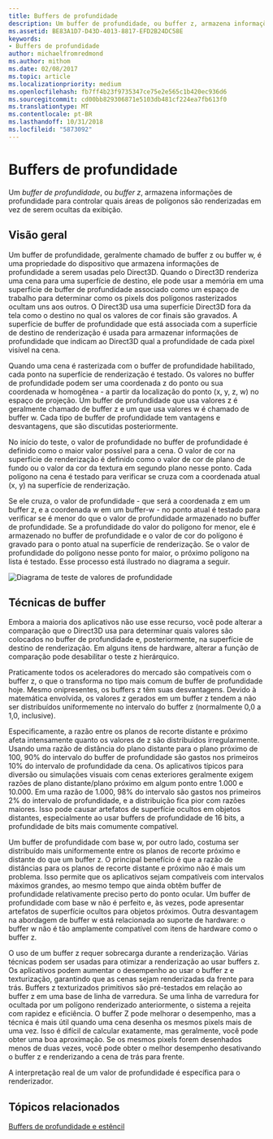 ```yaml
---
title: Buffers de profundidade
description: Um buffer de profundidade, ou buffer z, armazena informações de profundidade para controlar quais áreas de polígonos são renderizadas em vez de serem ocultas da exibição.
ms.assetid: BE83A1D7-D43D-4013-8817-EFD2B24DC58E
keywords:
- Buffers de profundidade
author: michaelfromredmond
ms.author: mithom
ms.date: 02/08/2017
ms.topic: article
ms.localizationpriority: medium
ms.openlocfilehash: fb7ff4b23f9735347ce75e2e565c1b420ec936d6
ms.sourcegitcommit: cd00bb829306871e5103db481cf224ea7fb613f0
ms.translationtype: MT
ms.contentlocale: pt-BR
ms.lasthandoff: 10/31/2018
ms.locfileid: "5873092"
---
```

# <a name="depth-buffers"></a>Buffers de profundidade


Um *buffer de profundidade*, ou *buffer z*, armazena informações de profundidade para controlar quais áreas de polígonos são renderizadas em vez de serem ocultas da exibição.

## <a name="span-idoverviewspanspan-idoverviewspanspan-idoverviewspanoverview"></a><span id="Overview"></span><span id="overview"></span><span id="OVERVIEW"></span>Visão geral


Um buffer de profundidade, geralmente chamado de buffer z ou buffer w, é uma propriedade do dispositivo que armazena informações de profundidade a serem usadas pelo Direct3D. Quando o Direct3D renderiza uma cena para uma superfície de destino, ele pode usar a memória em uma superfície de buffer de profundidade associado como um espaço de trabalho para determinar como os pixels dos polígonos rasterizados ocultam uns aos outros. O Direct3D usa uma superfície Direct3D fora da tela como o destino no qual os valores de cor finais são gravados. A superfície de buffer de profundidade que está associada com a superfície de destino de renderização é usada para armazenar informações de profundidade que indicam ao Direct3D qual a profundidade de cada pixel visível na cena.

Quando uma cena é rasterizada com o buffer de profundidade habilitado, cada ponto na superfície de renderização é testado. Os valores no buffer de profundidade podem ser uma coordenada z do ponto ou sua coordenada w homogênea - a partir da localização do ponto (x, y, z, w) no espaço de projeção. Um buffer de profundidade que usa valores z é geralmente chamado de buffer z e um que usa valores w é chamado de buffer w. Cada tipo de buffer de profundidade tem vantagens e desvantagens, que são discutidas posteriormente.

No início do teste, o valor de profundidade no buffer de profundidade é definido como o maior valor possível para a cena. O valor de cor na superfície de renderização é definido como o valor de cor de plano de fundo ou o valor da cor da textura em segundo plano nesse ponto. Cada polígono na cena é testado para verificar se cruza com a coordenada atual (x, y) na superfície de renderização.

Se ele cruza, o valor de profundidade - que será a coordenada z em um buffer z, e a coordenada w em um buffer-w - no ponto atual é testado para verificar se é menor do que o valor de profundidade armazenado no buffer de profundidade. Se a profundidade do valor do polígono for menor, ele é armazenado no buffer de profundidade e o valor de cor do polígono é gravado para o ponto atual na superfície de renderização. Se o valor de profundidade do polígono nesse ponto for maior, o próximo polígono na lista é testado. Esse processo está ilustrado no diagrama a seguir.

![Diagrama de teste de valores de profundidade](images/zbuffer.png)

## <a name="span-idbufferingtechniquesspanspan-idbufferingtechniquesspanspan-idbufferingtechniquesspanbuffering-techniques"></a><span id="Buffering_techniques"></span><span id="buffering_techniques"></span><span id="BUFFERING_TECHNIQUES"></span>Técnicas de buffer


Embora a maioria dos aplicativos não use esse recurso, você pode alterar a comparação que o Direct3D usa para determinar quais valores são colocados no buffer de profundidade e, posteriormente, na superfície de destino de renderização. Em alguns itens de hardware, alterar a função de comparação pode desabilitar o teste z hierárquico.

Praticamente todos os aceleradores do mercado são compatíveis com o buffer z, o que o transforma no tipo mais comum de buffer de profundidade hoje. Mesmo onipresentes, os buffers z têm suas desvantagens. Devido à matemática envolvida, os valores z gerados em um buffer z tendem a não ser distribuídos uniformemente no intervalo do buffer z (normalmente 0,0 a 1,0, inclusive).

Especificamente, a razão entre os planos de recorte distante e próximo afeta intensamente quanto os valores de z são distribuídos irregularmente. Usando uma razão de distância do plano distante para o plano próximo de 100, 90% do intervalo do buffer de profundidade são gastos nos primeiros 10% do intervalo de profundidade da cena. Os aplicativos típicos para diversão ou simulações visuais com cenas exteriores geralmente exigem razões de plano distante/plano próximo em algum ponto entre 1.000 e 10.000. Em uma razão de 1.000, 98% do intervalo são gastos nos primeiros 2% do intervalo de profundidade, e a distribuição fica pior com razões maiores. Isso pode causar artefatos de superfície ocultos em objetos distantes, especialmente ao usar buffers de profundidade de 16 bits, a profundidade de bits mais comumente compatível.

Um buffer de profundidade com base w, por outro lado, costuma ser distribuído mais uniformemente entre os planos de recorte próximo e distante do que um buffer z. O principal benefício é que a razão de distâncias para os planos de recorte distante e próximo não é mais um problema. Isso permite que os aplicativos sejam compatíveis com intervalos máximos grandes, ao mesmo tempo que ainda obtêm buffer de profundidade relativamente preciso perto do ponto ocular. Um buffer de profundidade com base w não é perfeito e, às vezes, pode apresentar artefatos de superfície ocultos para objetos próximos. Outra desvantagem na abordagem de buffer w está relacionada ao suporte de hardware: o buffer w não é tão amplamente compatível com itens de hardware como o buffer z.

O uso de um buffer z requer sobrecarga durante a renderização. Várias técnicas podem ser usadas para otimizar a renderização ao usar buffers z. Os aplicativos podem aumentar o desempenho ao usar o buffer z e texturização, garantindo que as cenas sejam renderizadas da frente para trás. Buffers z texturizados primitivos são pré-testados em relação ao buffer z em uma base de linha de varredura. Se uma linha de varredura for ocultada por um polígono renderizado anteriormente, o sistema a rejeita com rapidez e eficiência. O buffer Z pode melhorar o desempenho, mas a técnica é mais útil quando uma cena desenha os mesmos pixels mais de uma vez. Isso é difícil de calcular exatamente, mas geralmente, você pode obter uma boa aproximação. Se os mesmos pixels forem desenhados menos de duas vezes, você pode obter o melhor desempenho desativando o buffer z e renderizando a cena de trás para frente.

A interpretação real de um valor de profundidade é específica para o renderizador.

## <a name="span-idrelated-topicsspanrelated-topics"></a><span id="related-topics"></span>Tópicos relacionados


[Buffers de profundidade e estêncil](depth-and-stencil-buffers.md)

 

 




